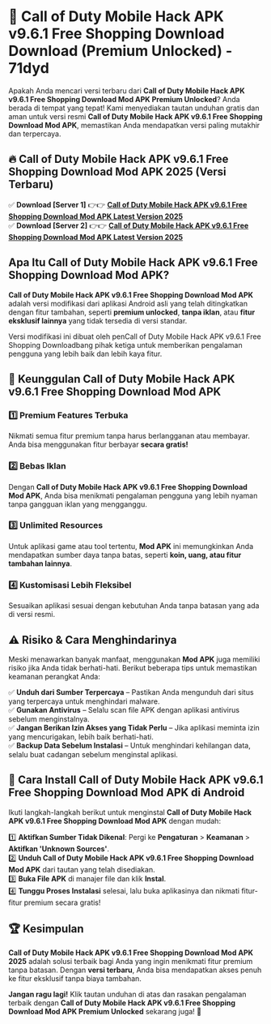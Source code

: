 # 🎯 Call of Duty Mobile Hack APK v9.6.1 Free Shopping Download  Download (Premium Unlocked) -  71dyd

Apakah Anda mencari versi terbaru dari **Call of Duty Mobile Hack APK v9.6.1 Free Shopping Download Mod APK Premium Unlocked**? Anda berada di tempat yang tepat! Kami menyediakan tautan unduhan gratis dan aman untuk versi resmi **Call of Duty Mobile Hack APK v9.6.1 Free Shopping Download Mod APK**, memastikan Anda mendapatkan versi paling mutakhir dan terpercaya.

## 🔥 Call of Duty Mobile Hack APK v9.6.1 Free Shopping Download Mod APK 2025 (Versi Terbaru)

✅ **Download [Server 1]** 👉👉 [**Call of Duty Mobile Hack APK v9.6.1 Free Shopping Download Mod APK Latest Version 2025**](https://momento.my/?title=Call_of_Duty_Mobile_Hack_APK_v9.6.1_Free_Shopping_Download)  
✅ **Download [Server 2]** 👉👉 [**Call of Duty Mobile Hack APK v9.6.1 Free Shopping Download Mod APK Latest Version 2025**](https://momento.my/?title=Call_of_Duty_Mobile_Hack_APK_v9.6.1_Free_Shopping_Download)  

## Apa Itu Call of Duty Mobile Hack APK v9.6.1 Free Shopping Download Mod APK?

**Call of Duty Mobile Hack APK v9.6.1 Free Shopping Download Mod APK** adalah versi modifikasi dari aplikasi Android asli yang telah ditingkatkan dengan fitur tambahan, seperti **premium unlocked**, **tanpa iklan**, atau **fitur eksklusif lainnya** yang tidak tersedia di versi standar.

Versi modifikasi ini dibuat oleh penCall of Duty Mobile Hack APK v9.6.1 Free Shopping Downloadbang pihak ketiga untuk memberikan pengalaman pengguna yang lebih baik dan lebih kaya fitur.

## 🎯 Keunggulan Call of Duty Mobile Hack APK v9.6.1 Free Shopping Download Mod APK

### 1️⃣ Premium Features Terbuka
Nikmati semua fitur premium tanpa harus berlangganan atau membayar. Anda bisa menggunakan fitur berbayar **secara gratis!**

### 2️⃣ Bebas Iklan
Dengan **Call of Duty Mobile Hack APK v9.6.1 Free Shopping Download Mod APK**, Anda bisa menikmati pengalaman pengguna yang lebih nyaman tanpa gangguan iklan yang mengganggu.

### 3️⃣ Unlimited Resources
Untuk aplikasi game atau tool tertentu, **Mod APK** ini memungkinkan Anda mendapatkan sumber daya tanpa batas, seperti **koin, uang, atau fitur tambahan lainnya**.

### 4️⃣ Kustomisasi Lebih Fleksibel
Sesuaikan aplikasi sesuai dengan kebutuhan Anda tanpa batasan yang ada di versi resmi.

## ⚠️ Risiko & Cara Menghindarinya

Meski menawarkan banyak manfaat, menggunakan **Mod APK** juga memiliki risiko jika Anda tidak berhati-hati. Berikut beberapa tips untuk memastikan keamanan perangkat Anda:

✅ **Unduh dari Sumber Terpercaya** – Pastikan Anda mengunduh dari situs yang terpercaya untuk menghindari malware.  
✅ **Gunakan Antivirus** – Selalu scan file APK dengan aplikasi antivirus sebelum menginstalnya.  
✅ **Jangan Berikan Izin Akses yang Tidak Perlu** – Jika aplikasi meminta izin yang mencurigakan, lebih baik berhati-hati.  
✅ **Backup Data Sebelum Instalasi** – Untuk menghindari kehilangan data, selalu buat cadangan sebelum menginstal aplikasi.

## 📌 Cara Install Call of Duty Mobile Hack APK v9.6.1 Free Shopping Download Mod APK di Android

Ikuti langkah-langkah berikut untuk menginstal **Call of Duty Mobile Hack APK v9.6.1 Free Shopping Download Mod APK** dengan mudah:

1️⃣ **Aktifkan Sumber Tidak Dikenal**: Pergi ke **Pengaturan** > **Keamanan** > **Aktifkan 'Unknown Sources'**.  
2️⃣ **Unduh Call of Duty Mobile Hack APK v9.6.1 Free Shopping Download Mod APK** dari tautan yang telah disediakan.  
3️⃣ **Buka File APK** di manajer file dan klik **Instal**.  
4️⃣ **Tunggu Proses Instalasi** selesai, lalu buka aplikasinya dan nikmati fitur-fitur premium secara gratis!

## 🏆 Kesimpulan

**Call of Duty Mobile Hack APK v9.6.1 Free Shopping Download Mod APK 2025** adalah solusi terbaik bagi Anda yang ingin menikmati fitur premium tanpa batasan. Dengan **versi terbaru**, Anda bisa mendapatkan akses penuh ke fitur eksklusif tanpa biaya tambahan.

**Jangan ragu lagi!** Klik tautan unduhan di atas dan rasakan pengalaman terbaik dengan **Call of Duty Mobile Hack APK v9.6.1 Free Shopping Download Mod APK Premium Unlocked** sekarang juga! 🚀
